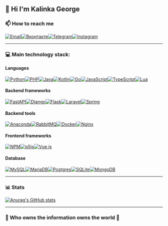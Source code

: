 <h2 align="left">👋 Hi I'm Kalinka George </h2>

<h3 align="left"> 📫 How to reach me </h3>

[![Email](https://img.shields.io/badge/-xitowzys-c0392b?style=for-the-badge&logo=gmail&logoColor=white)](mailto:xitowzys@gmail.com)[![Вконтакте](https://img.shields.io/badge/-Вконтакте-blue?style=for-the-badge&logo=vk&logoColor=white)](https://vk.com/xitowzys)[![Telegram](https://img.shields.io/badge/-Telegram-26A5E4?style=for-the-badge&logo=Minutemailer&logoColor=white&link=https://tlgg.ru/xitowzys)](https://tlgg.ru/xitowzys)[![Instagram](https://img.shields.io/badge/-Instagram-F77737?style=for-the-badge&logo=instagram&logoColor=white)](https://www.instagram.com/xitowzys/)

---

<h3 align="left">💻 Main technology stack:</h3>

<h4 align="left">Languages</h4>

[![Python](https://img.shields.io/badge/python-3670A0?style=for-the-badge&logo=python&logoColor=ffdd54)]()[![PHP](https://img.shields.io/badge/php-%23777BB4.svg?style=for-the-badge&logo=php&logoColor=white)]()[![Java](https://img.shields.io/badge/java-%23ED8B00.svg?style=for-the-badge&logo=CoffeeScript&logoColor=white)]()[![Kotlin](https://img.shields.io/badge/kotlin-%237F52FF.svg?style=for-the-badge&logo=kotlin&logoColor=white)]()[![Go](https://img.shields.io/badge/go-%2300ADD8.svg?style=for-the-badge&logo=go&logoColor=white)]()[![JavaScript](https://img.shields.io/badge/javascript-%23323330.svg?style=for-the-badge&logo=javascript&logoColor=%23F7DF1E)]()[![TypeScript](https://img.shields.io/badge/typescript-%23007ACC.svg?style=for-the-badge&logo=typescript&logoColor=white)]()[![Lua](https://img.shields.io/badge/lua-%232C2D72.svg?style=for-the-badge&logo=lua&logoColor=white)]()

<h4 align="left">Backend frameworks</h4>

[![FastAPI](https://img.shields.io/badge/FastAPI-005571?style=for-the-badge&logo=fastapi)]()[![Django](https://img.shields.io/badge/django-%23092E20.svg?style=for-the-badge&logo=django&logoColor=white)]()[![Flask](https://img.shields.io/badge/flask-%23000.svg?style=for-the-badge&logo=flask&logoColor=white)]()[![Laravel](https://img.shields.io/badge/laravel-%23FF2D20.svg?style=for-the-badge&logo=laravel&logoColor=white)]()[![Spring](https://img.shields.io/badge/spring-%236DB33F.svg?style=for-the-badge&logo=spring&logoColor=white)]()

<h4 align="left">Backend tools</h4>

[![Anaconda](https://img.shields.io/badge/Anaconda-%2344A833.svg?style=for-the-badge&logo=anaconda&logoColor=white)]()[![RabbitMQ](https://img.shields.io/badge/Rabbitmq-FF6600?style=for-the-badge&logo=rabbitmq&logoColor=white)]()[![Docker](https://img.shields.io/badge/docker-%230db7ed.svg?style=for-the-badge&logo=docker&logoColor=white)]()[![Nginx](https://img.shields.io/badge/nginx-%23009639.svg?style=for-the-badge&logo=nginx&logoColor=white)]()

<h4 align="left">Frontend frameworks</h4>

[![NPM](https://img.shields.io/badge/NPM-%23000000.svg?style=for-the-badge&logo=npm&logoColor=white)]()[![p5js](https://img.shields.io/badge/p5.js-ED225D?style=for-the-badge&logo=p5.js&logoColor=FFFFFF)]()[![Vue.js](https://img.shields.io/badge/vuejs-%2335495e.svg?style=for-the-badge&logo=vuedotjs&logoColor=%234FC08D)]()

<h4 align="left">Database</h4>

[![MySQL](https://img.shields.io/badge/mysql-%2300f.svg?style=for-the-badge&logo=mysql&logoColor=white)]()[![MariaDB](https://img.shields.io/badge/MariaDB-003545?style=for-the-badge&logo=mariadb&logoColor=white)]()[![Postgres](https://img.shields.io/badge/postgres-%23316192.svg?style=for-the-badge&logo=postgresql&logoColor=white)]()[![SQLite](https://img.shields.io/badge/sqlite-%2307405e.svg?style=for-the-badge&logo=sqlite&logoColor=white)]()[![MongoDB](https://img.shields.io/badge/MongoDB-%234ea94b.svg?style=for-the-badge&logo=mongodb&logoColor=white)]()

---

<h3 align="left">📊 Stats</h4>

[![Anurag's GitHub stats](https://github-readme-stats.vercel.app/api?username=xitowzys&count_private=true&show_icons=true)](https://github.com/anuraghazra/github-readme-stats&count_private=true&show_icons=true)


---

### 🤫 Who owns the information owns the world 🤫
